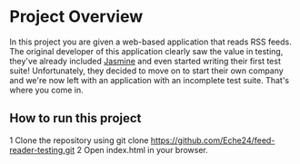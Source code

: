 # Project Overview

In this project you are given a web-based application that reads RSS feeds. The original developer of this application clearly saw the value in testing, they've already included [Jasmine](http://jasmine.github.io/) and even started writing their first test suite! Unfortunately, they decided to move on to start their own company and we're now left with an application with an incomplete test suite. That's where you come in.


## How to run this project

1 Clone the repository using git clone https://github.com/Eche24/feed-reader-testing.git
2 Open index.html in your browser.
